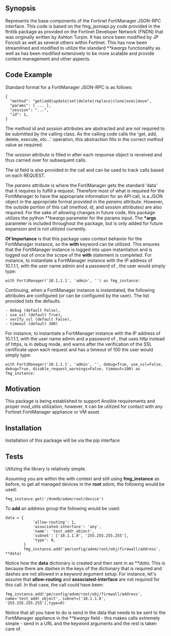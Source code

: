 ## Synopsis

Represents the base components of the Fortinet FortiManager JSON-RPC interface. This code is based on the fmg_jsoniapi.py code provided in the ftntlib package as provided on the Fortinet Developer Network (FNDN) that was originally written by Ashton Turpin. It has since been modified by JP Forcioli as well as several others within Fortinet. This has now been streamlined and modified to utilize the standard **\**kwargs** functionality as well as has been modified extensively to be more scalable and provide context management and other aspects.

## Code Example

Standard format for a FortiManager JSON-RPC is as follows:
```
{
  "method": "get|add|update|set|delete|replace|clone|exec|move",
  "params": [ ... ],
  "session": "...",
  "id": 1,
}
```        
The *method* *id* and *session* attributes are abstracted and are not required to be submitted by the calling class. As the calling code calls the 'get, add, delete, execute, etc...' operation, this abstraction fills in the correct *method* value as required.

The *session* attribute is filled in after each response object is received and thus carried over for subsequent calls.

The *id* field is also provided in the call and can be used to track calls based on each REQUEST.

The *params* attribute is where the FortiManager gets the standard 'data' that it requires to fulfill a request.
Therefore most of what is required for the FortiManager to have the appropriate information for an API call, is
a JSON object in the appropriate format provided in the *params* attribute. However, the outside portion of
this call (*method*, *id*, and *session* attributes) are also required. For the sake of allowing changes in future
code, this package utilizes the python **\**kwargs** parameter for the params input. The **\*args** parameter is included throughout the package, but is only added for future expansion and is not utilized currently.

**Of Importance** is that this package uses context behavior for the FortiManager instance, so the **with** keyword can be utilized. This ensures that the FortiManager instance is logged into upon instantiation and is logged out of once the scope of the **with** statement is completed. For instance, to instantiate a FortiManager instance with the IP address of 10.1.1.1, with the user name admin and a password of <blank>, the user would simply type:

```
with FortiManager('10.1.1.1', 'admin', '') as fmg_instance:
```
Continuing, when a FortiManager instance is instantiated, the following attributes are configured (or can be configured by the user). The list provided lists the defaults.

```
- debug (default False),
- use_ssl (default True),
- verify_ssl (default False),
- timeout (default 300)
```
For instance, to instantiate a FortiManager instance with the IP address of 10.1.1.1, with the user name admin and a password of <blank>, that uses http instead of https, is in debug mode, and warns after the verification of the SSL certificate upon each request and has a timeout of 100 the user would simply type:

```
with FortiManager('10.1.1.1', 'admin', '', debug=True, use_ssl=False, debug=True, disable_request_warnings=False, timeout=100) as fmg_instance:
```

## Motivation

This package is being established to support Ansible requirements and proper mod_utils utilization, however, it can be utilized for contact with any Fortinet FortiManager appliance or VM asset. 

## Installation

Installation of this package will be via the pip interface

## Tests

Utilizing the library is relatively simple.

Assuming you are within the with context and still using **fmg_instance** as before, to get all managed devices in the **root** adom, the following would be used:

```
fmg_instance.get('/dvmdb/adom/root/device')
```

To **add** an address group the following would be used:

```
data = {
            'allow-routing': 1,
            'associated-interface': 'any',
            'name': 'test_addr_object',
            'subnet': ['10.1.1.0', '255.255.255.255'],
            'type': 0,
        }
        fmg_instance.add('pm/config/adom/root/obj/firewall/address', **data)
```

Notice how the **data** dictionary is created and then sent in as **\**data**. This is because there are dashes in the keys of the dictionary that is required and dashes are not allowed in a keyword argument setup. For instance, let's assume that **allow-routing** and **associated-interface** are not required for this call. In that case, the call could have been:

```
fmg_instance.add('pm/config/adom/root/obj/firewall/address', name='test_addr_object', subnet=['10.1.1.0', '255.255.255.255'],type=0)
```

Notice that all you have to do is send in the data that needs to be sent to the FortiManager appliance in the **\**kwargs** field - this makes calls extremely simple - send in a URL and the keyword arguments and the rest is taken care of.
